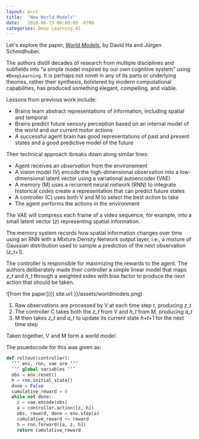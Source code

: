 ```yaml
---
layout: post
title:  "New World Models"
date:   2018-06-15 00:00:00 -0700
categories: Deep Learning AI
---
```


Let's explore the paper, [World Models](https://arxiv.org/pdf/1803.10122.pdf), by David Ha and Jürgen Schmidhuber.

The authors distill decades of research from multiple disciplines and subfields into "a simple model inspired by our own cognitive system" using `#DeepLearning`.  It is perhaps not novel in any of its parts or underlying theories, rather their synthesis, bolstered by modern computational capabilities, has produced something elegant, compelling, and viable.

Lessons from previous work include:

* Brains learn abstract representations of information, including spatial and temporal
* Brains predict future sensory perception based on an internal model of the world and our current motor actions
* A successful agent brain has good representations of past and present states and a good predictive model of the future

Their technical approach ibreaks down along similar lines:

* Agent receives an *observation* from the environement
* A vision model (V) encode the high-dimensional observation into a low-dimensional latent vector using a variational autoencoder (VAE)
* A memory (M) uses a recurrent neural network (RNN) to integrate historical *codes* create a representation that can predict future states
* A controller (C) uses both V and M to select the best *action* to take
* The agent performs the actions in the environment

The VAE will compress each frame of a video sequence, for example, into a small latent vector (*z*) representing spatial information.

The memory system records how spatial information changes over time using an RNN with a Mixture Density Network output layer, i.e., a mixture of Gaussian distribution used to sample a prediction of the next observation (*z_t+1*).

The controller is responsible for maximizing the rewards to the agent.  The authors deliberately made their controller a simple linear model that maps *z_t* and *h_t* through a weighted index with bias factor to produce the next action that should be taken.

![from the paper]({{ site.url }}/assets/worldmodels.png)

1. Raw observations are processed by V at each time step *t*, producing *z_t*
2. The controller C takes both the *z_t* from V and *h_t* from M, producing *a_t*
3. M then takes *z_t* and *a_t* to update its current state *h+t+1* for the next time step

Taken together, V and M form a *world model*.

The psuedocode for this was given as:

```python
def rollout(controller):
  ’’’ env, rnn, vae are ’’’
  ’’’ global variables ’’’
  obs = env.reset()
  h = rnn.initial_state()
  done = False
  cumulative_reward = 0
  while not done:
    z = vae.encode(obs)
    a = controller.action([z, h])
    obs, reward, done = env.step(a)
    cumulative_reward += reward
    h = rnn.forward([a, z, h])
    return cumulative_reward
```